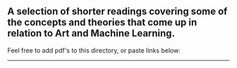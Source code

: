 A selection of shorter readings covering some of the concepts and theories that come up in relation to Art and Machine Learning.
------
Feel free to add pdf's to this directory, or paste links below:

***
